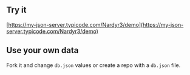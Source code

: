 ## Try it

[https://my-json-server.typicode.com/Nardyr3/demo](https://my-json-server.typicode.com/Nardyr3/demo)

## Use your own data

Fork it and change `db.json` values or create a repo with a `db.json` file.
